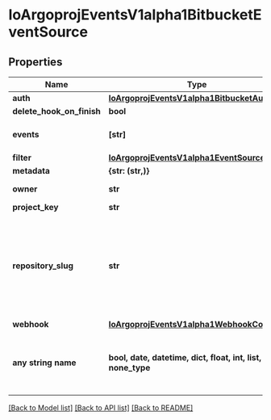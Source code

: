 # IoArgoprojEventsV1alpha1BitbucketEventSource


## Properties
Name | Type | Description | Notes
------------ | ------------- | ------------- | -------------
**auth** | [**IoArgoprojEventsV1alpha1BitbucketAuth**](IoArgoprojEventsV1alpha1BitbucketAuth.md) |  | [optional] 
**delete_hook_on_finish** | **bool** |  | [optional] 
**events** | **[str]** | Events this webhook is subscribed to. | [optional] 
**filter** | [**IoArgoprojEventsV1alpha1EventSourceFilter**](IoArgoprojEventsV1alpha1EventSourceFilter.md) |  | [optional] 
**metadata** | **{str: (str,)}** |  | [optional] 
**owner** | **str** | Owner of the repository. | [optional] 
**project_key** | **str** |  | [optional] 
**repository_slug** | **str** | RepositorySlug is a URL-friendly version of a repository name, automatically generated by Bitbucket for use in the URL. | [optional] 
**webhook** | [**IoArgoprojEventsV1alpha1WebhookContext**](IoArgoprojEventsV1alpha1WebhookContext.md) |  | [optional] 
**any string name** | **bool, date, datetime, dict, float, int, list, str, none_type** | any string name can be used but the value must be the correct type | [optional]

[[Back to Model list]](../README.md#documentation-for-models) [[Back to API list]](../README.md#documentation-for-api-endpoints) [[Back to README]](../README.md)


